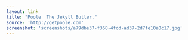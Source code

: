```yaml
---
layout: link
title: "Poole  The Jekyll Butler."
source: 'http://getpoole.com'
screenshot: 'screenshots/a79dbe37-f368-4fcd-ad37-2d7fe10a0c17.jpg'
---
```



